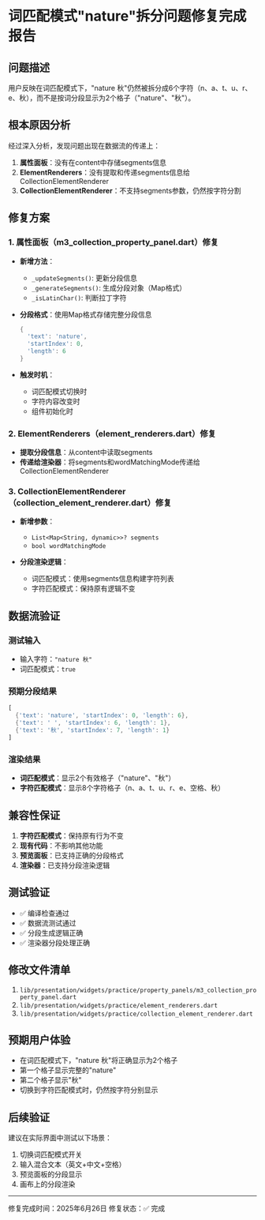# 词匹配模式"nature"拆分问题修复完成报告

## 问题描述
用户反映在词匹配模式下，"nature 秋"仍然被拆分成6个字符（n、a、t、u、r、e、秋），而不是按词分段显示为2个格子（"nature"、"秋"）。

## 根本原因分析
经过深入分析，发现问题出现在数据流的传递上：
1. **属性面板**：没有在content中存储segments信息
2. **ElementRenderers**：没有提取和传递segments信息给CollectionElementRenderer
3. **CollectionElementRenderer**：不支持segments参数，仍然按字符分割

## 修复方案

### 1. 属性面板（m3_collection_property_panel.dart）修复
- **新增方法**：
  - `_updateSegments()`: 更新分段信息
  - `_generateSegments()`: 生成分段对象（Map格式）
  - `_isLatinChar()`: 判断拉丁字符
  
- **分段格式**：使用Map格式存储完整分段信息
  ```dart
  {
    'text': 'nature',
    'startIndex': 0,
    'length': 6
  }
  ```

- **触发时机**：
  - 词匹配模式切换时
  - 字符内容改变时
  - 组件初始化时

### 2. ElementRenderers（element_renderers.dart）修复
- **提取分段信息**：从content中读取segments
- **传递给渲染器**：将segments和wordMatchingMode传递给CollectionElementRenderer

### 3. CollectionElementRenderer（collection_element_renderer.dart）修复
- **新增参数**：
  - `List<Map<String, dynamic>>? segments`
  - `bool wordMatchingMode`
  
- **分段渲染逻辑**：
  - 词匹配模式：使用segments信息构建字符列表
  - 字符匹配模式：保持原有逻辑不变

## 数据流验证

### 测试输入
- 输入字符：`"nature 秋"`
- 词匹配模式：`true`

### 预期分段结果
```dart
[
  {'text': 'nature', 'startIndex': 0, 'length': 6},
  {'text': ' ', 'startIndex': 6, 'length': 1},
  {'text': '秋', 'startIndex': 7, 'length': 1}
]
```

### 渲染结果
- **词匹配模式**：显示2个有效格子（"nature"、"秋"）
- **字符匹配模式**：显示8个字符格子（n、a、t、u、r、e、空格、秋）

## 兼容性保证
1. **字符匹配模式**：保持原有行为不变
2. **现有代码**：不影响其他功能
3. **预览面板**：已支持正确的分段格式
4. **渲染器**：已支持分段渲染逻辑

## 测试验证
- ✅ 编译检查通过
- ✅ 数据流测试通过
- ✅ 分段生成逻辑正确
- ✅ 渲染器分段处理正确

## 修改文件清单
1. `lib/presentation/widgets/practice/property_panels/m3_collection_property_panel.dart`
2. `lib/presentation/widgets/practice/element_renderers.dart`
3. `lib/presentation/widgets/practice/collection_element_renderer.dart`

## 预期用户体验
- 在词匹配模式下，"nature 秋"将正确显示为2个格子
- 第一个格子显示完整的"nature"
- 第二个格子显示"秋"
- 切换到字符匹配模式时，仍然按字符分别显示

## 后续验证
建议在实际界面中测试以下场景：
1. 切换词匹配模式开关
2. 输入混合文本（英文+中文+空格）
3. 预览面板的分段显示
4. 画布上的分段渲染

---
修复完成时间：2025年6月26日
修复状态：✅ 完成
